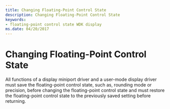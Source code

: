 ```yaml
---
title: Changing Floating-Point Control State
description: Changing Floating-Point Control State
keywords:
- floating-point control state WDK display
ms.date: 04/20/2017
---
```


# Changing Floating-Point Control State


All functions of a display miniport driver and a user-mode display driver must save the floating-point control state, such as, rounding mode or precision, before changing the floating-point control state and must restore the floating-point control state to the previously saved setting before returning.

 

 





